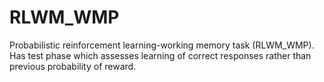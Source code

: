 # RLWM_WMP
Probabilistic reinforcement learning-working memory task (RLWM_WMP). Has test phase which assesses learning of correct responses rather than previous probability of reward.
